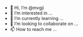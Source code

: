 - 👋 Hi, I’m @mvgji
- 👀 I’m interested in ...
- 🌱 I’m currently learning ...
- 💞️ I’m looking to collaborate on ...
- 📫 How to reach me ...

<!---
mvgji/mvgji is a ✨ special ✨ repository because its `README.md` (this file) appears on your GitHub profile.
You can click the Preview link to take a look at your changes.
--->
